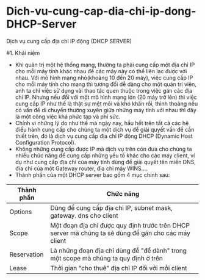 # Dich-vu-cung-cap-dia-chi-ip-dong-DHCP-Server
Dịch vụ cung cấp địa chỉ IP động (DHCP SERVER)


#1. Khái niệm

- Khi quản trị một hệ thống mạng, thường ta phải cung cấp một địa chỉ IP cho mỗi máy tính khác nhau để các máy này có thể liên lạc được với nhau. Với mô hình mạng nhỏ(khoảng 10 đến 20 máy), việc cung cấp IP cho mỗi máy tính cho mạng thì tương đối dễ dàng cho một quản trị viên, anh ta chỉ việc sử dụng vài thao tác quen thuộc trong việc gán các địa chỉ IP. Nhưng nếu đối với một mô hình mạng lớn (20 máy trở lên) thì việc cung cấp IP như thế là thật sự mệt mỏi và khó khăn rồi, thỉnh thoảng nếu có vấn đề di chuyển thường xuyên giữa những máy tính với nhau thì đây là một công việc khá phức tạp và phí sức.
- Chính vì những lý do như thế mà ngày nay, hầu hết trên tất cả các hệ điều hành cung cấp cho chúng ta một dịch vụ để giải quyết vấn đề cần thiết trên, đó là dịch vụ cung cấp địa chỉ IP động DHCP (Dynamic Host Configuration Protocol).
- Không những cung cấp được IP mà dịch vụ trên còn đưa cho chúng ta nhiều chức năng để cung cấp những yếu tố khác cho các máy client, ví dụ như cung cấp địa chỉ của máy tính dùng để giải quyết tên miền DNS, địa chỉ của một Gateway router, địa chỉ máy WINS....
- Thành phần của một DHCP server bao gồm 4 mục chính sau:

| Thành phần | Chức năng |
|------------|-----------|
| Options | Dùng để cung cấp địa chỉ IP, subnet mask, gateway. dns cho client |
| Scope | Một đoạn địa chỉ được quy định trước trên DHCP server mà chúng ta sẽ dùng để gán cho các máy client |
| Reservation | Là những đoạn địa chỉ dùng để "để dành" trong một scope mà chúng ta quy định ở trên |
| Lease | Thời gian "cho thuê" địa chỉ IP đối với mỗi client |

